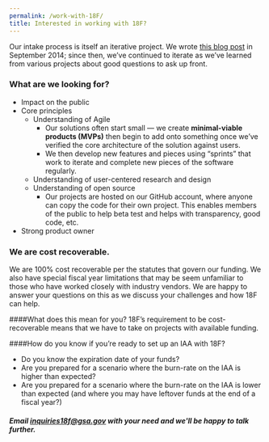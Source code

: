 ```yaml
---
permalink: /work-with-18F/
title: Interested in working with 18F?
---
```


Our intake process is itself an iterative project. We wrote [this blog post](https://18f.gsa.gov/2014/09/18/getting-to-work-for-the-american-people/) in September 2014; since then, we’ve continued to iterate as we’ve learned from various projects about good questions to ask up front.

### What are we looking for?

* Impact on the public
* Core principles
  * Understanding of Agile
    * Our solutions often start small — we create **minimal-viable products (MVPs)** then begin to add onto something once we’ve verified the core architecture of the solution against users.
    * We then develop new features and pieces using “sprints” that work to iterate and complete new pieces of the software regularly.
  * Understanding of user-centered research and design
  * Understanding of open source
    * Our projects are hosted on our GitHub account, where anyone can copy the code for their own project. This enables members of the public to help beta test and helps with transparency, good code, etc.
* Strong product owner

### We are cost recoverable. 
We are 100% cost recoverable per the statutes that govern our funding.  We also have special fiscal year limitations that may be seem unfamiliar to those who have worked closely with industry vendors.  We are happy to answer your questions on this as we discuss your challenges and how 18F can help. 

####What does this mean for you?
18F’s requirement to be cost-recoverable means that we have to take on projects with available funding.

####How do you know if you’re ready to set up an IAA with 18F?
* Do you know the expiration date of your funds?
* Are you prepared for a scenario where the burn-rate on the IAA is higher than expected?
* Are you prepared for a scenario where the burn-rate on the IAA is lower than expected (and where you may have leftover funds at the end of a fiscal year?)


##### Email inquiries18f@gsa.gov with your need and we'll be happy to talk further.
